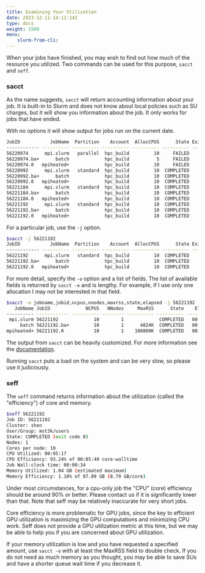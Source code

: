 ```yaml
---
title: Examining Your Utilization
date: 2023-12-11-14:11:14Z
type: docs 
weight: 1500
menu: 
    slurm-from-cli:
---
```


When your jobs have finished, you may wish to find out how much of the resource you utilized.  Two commands can be used for this purpose, `sacct` and `seff`.

### sacct

As the name suggests, `sacct` will return accounting information about your job.  It is built-in to Slurm and does not know about local policies such as SU charges, but it will show you information about the job. It only works for jobs that have ended.

With no options it will show output for jobs run on the current date.
```bash
JobID           JobName  Partition    Account  AllocCPUS      State ExitCode 
------------ ---------- ---------- ---------- ---------- ---------- -------- 
56220974      mpi.slurm   parallel  hpc_build         10     FAILED      9:0 
56220974.ba+      batch             hpc_build          5     FAILED      9:0 
56220974.0   mpiheated+             hpc_build         10     FAILED      1:0 
56220992      mpi.slurm   standard  hpc_build         10  COMPLETED      0:0 
56220992.ba+      batch             hpc_build         10  COMPLETED      0:0 
56220992.0   mpiheated+             hpc_build         10  COMPLETED      0:0 
56221184      mpi.slurm   standard  hpc_build         10  COMPLETED      0:0 
56221184.ba+      batch             hpc_build         10  COMPLETED      0:0 
56221184.0   mpiheated+             hpc_build         10  COMPLETED      0:0 
56221192      mpi.slurm   standard  hpc_build         10  COMPLETED      0:0 
56221192.ba+      batch             hpc_build         10  COMPLETED      0:0 
56221192.0   mpiheated+             hpc_build         10  COMPLETED      0:0 
```

For a particular job, use the `-j` option.

```bash
$sacct -j 56221192
JobID           JobName  Partition    Account  AllocCPUS      State ExitCode 
------------ ---------- ---------- ---------- ---------- ---------- -------- 
56221192      mpi.slurm   standard  hpc_build         10  COMPLETED      0:0 
56221192.ba+      batch             hpc_build         10  COMPLETED      0:0 
56221192.0   mpiheated+             hpc_build         10  COMPLETED      0:0 
```

For more detail, specify the `-o` option and a list of fields. The list of available fields is returned by `sacct -e` and is lengthy. For example, if I use only one allocation I may not be interested in that field.
```bash
$sacct -o jobname,jobid,ncpus,nnodes,maxrss,state,elapsed -j 56221192
   JobName JobID             NCPUS   NNodes     MaxRSS      State    Elapsed 
---------- ------------ ---------- -------- ---------- ---------- ---------- 
 mpi.slurm 56221192             10        1             COMPLETED   00:00:34 
     batch 56221192.ba+         10        1      4824K  COMPLETED   00:00:34 
mpiheated+ 56221192.0           10        1    108800K  COMPLETED   00:00:33 
```

The output from `sacct` can be heavily customized. For more information see the [documentation](https://slurm.schedmd.com/sacct.html).

Running `sacct` puts a load on the system and can be very slow, so please use it judiciously.

### seff

The `seff` command returns information about the utilization (called the "efficiency") of core and memory.  
```bash
$seff 56221192
Job ID: 56221192
Cluster: shen
User/Group: mst3k/users
State: COMPLETED (exit code 0)
Nodes: 1
Cores per node: 10
CPU Utilized: 00:05:17
CPU Efficiency: 93.24% of 00:05:40 core-walltime
Job Wall-clock time: 00:00:34
Memory Utilized: 1.04 GB (estimated maximum)
Memory Efficiency: 1.18% of 87.89 GB (8.79 GB/core)
```

Under most circumstances, for a cpu-only job the "CPU" (core) efficiency should be around 90% or better.  Please contact us if it is significantly lower than that.  Note that seff may be relatively inaccurate for very short jobs.

Core efficiency is more problematic for GPU jobs, since the key to efficient GPU utilization is maximizing the GPU computations and minimizing CPU work. Seff does not provide a GPU utilization metric at this time, but we may be able to help you if you are concerned about GPU utilization.

If your memory utilization is low and you have requested a specified amount, use `sacct -o` with at least the MaxRSS field to double check. If you do not need as much memory as you thought, you may be able to save SUs and have a shorter queue wait time if you decrease it. 


